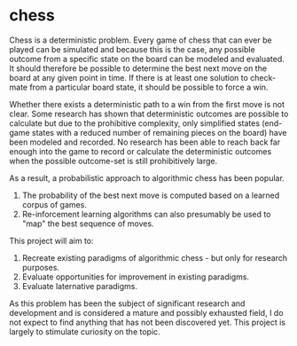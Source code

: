 # chess

Chess is a deterministic problem. Every game of chess that can ever be played can be simulated and because this is the case, any possible outcome from a specific state on the board can be modeled and evaluated.  It should therefore be possible to determine the best next move on the board at any given point in time.  If there is at least one solution to check-mate from a particular board state, it should be possible to force a win.

Whether there exists a deterministic path to a win from the first move is not clear.  Some research has shown that deterministic outcomes are possible to calculate but due to the prohibitive complexity, only simplified states (end-game states with a reduced number of remaining pieces on the board) have been modeled and recorded.  No research has been able to reach back far enough into the game to record or calculate the deterministic outcomes when the possible outcome-set is still prohibitively large.

As a result, a probabilistic approach to algorithmic chess has been popular.  
1. The probability of the best next move is computed based on a learned corpus of games.
2. Re-inforcement learning algorithms can also presumably be used to "map" the best sequence of moves.

This project will aim to:
1. Recreate existing paradigms of algorithmic chess - but only for research purposes.
2. Evaluate opportunities for improvement in existing paradigms.
3. Evaluate laternative paradigms.

As this problem has been the subject of significant research and development and is considered a mature and possibly exhausted field, I do not expect to find anything that has not been discovered yet.  This project is largely to stimulate curiosity on the topic.
